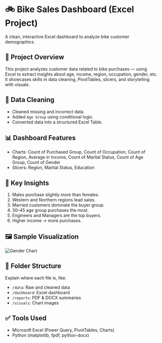 # 🚲 Bike Sales Dashboard (Excel Project)
A clean, interactive Excel dashboard to analyze bike customer demographics.

## 📌 Project Overview
This project analyzes customer data related to bike purchases — using Excel to extract insights about age, income, region, occupation, gender, etc. It showcases skills in data cleaning, PivotTables, slicers, and storytelling with visuals.

## 🧹 Data Cleaning
- Cleaned missing and incorrect data.
- Added `Age Group` using conditional logic.
- Converted data into a structured Excel Table.

## 📊 Dashboard Features
- Charts: Count of Purchased Group, Count of Occupation, Count of Region, Average in Income, Count of Marital Status, Count of Age Group, Count of Gender
- Slicers: Region, Marital Status, Education

## 🧠 Key Insights
1. Males purchase slightly more than females.
2. Western and Northern regions lead sales.
3. Married customers dominate the buyer group.
4. 30–45 age group purchases the most.
5. Engineers and Managers are the top buyers.
6. Higher income → more purchases.

## 🖼️ Sample Visualization
![Gender Chart](visuals/gender_distribution_chart.png)
## 📁 Folder Structure
Explain where each file is, like:
- `/data`: Raw and cleaned data
- `/dashboard`: Excel dashboard
- `/reports`: PDF & DOCX summaries
- `/visuals`: Chart images

## ✅ Tools Used
- Microsoft Excel (Power Query, PivotTables, Charts)
- Python (matplotlib, fpdf, python-docx)

